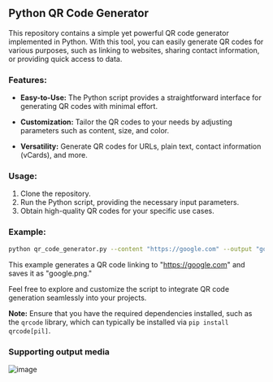 ## Python QR Code Generator

This repository contains a simple yet powerful QR code generator implemented in Python. With this tool, you can easily generate QR codes for various purposes, such as linking to websites, sharing contact information, or providing quick access to data.

### Features:

- **Easy-to-Use:** The Python script provides a straightforward interface for generating QR codes with minimal effort.

- **Customization:** Tailor the QR codes to your needs by adjusting parameters such as content, size, and color.

- **Versatility:** Generate QR codes for URLs, plain text, contact information (vCards), and more.

### Usage:

1. Clone the repository.
2. Run the Python script, providing the necessary input parameters.
3. Obtain high-quality QR codes for your specific use cases.

### Example:

```bash
python qr_code_generator.py --content "https://google.com" --output "google.png"
```

This example generates a QR code linking to "https://google.com" and saves it as "google.png."

Feel free to explore and customize the script to integrate QR code generation seamlessly into your projects.

**Note:** Ensure that you have the required dependencies installed, such as the `qrcode` library, which can typically be installed via `pip install qrcode[pil]`.

### Supporting output media 
![image](https://github.com/RugvedDhabale/QR-Code-Generator/assets/99216117/22b67f75-523a-4461-a1e4-f1f1c4e1cfe6)

